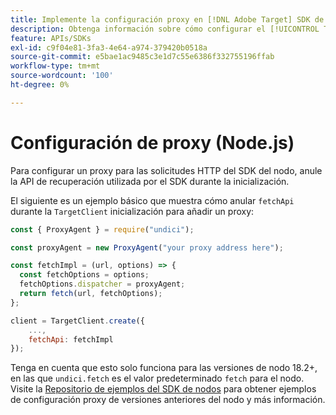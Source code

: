 ```yaml
---
title: Implemente la configuración proxy en [!DNL Adobe Target] SDK de Node.js
description: Obtenga información sobre cómo configurar el [!UICONTROL TargetClient] configuración de proxy en [!DNL Adobe Target] SDK de Node.js.
feature: APIs/SDKs
exl-id: c9f04e81-3fa3-4e64-a974-379420b0518a
source-git-commit: e5bae1ac9485c3e1d7c55e6386f332755196ffab
workflow-type: tm+mt
source-wordcount: '100'
ht-degree: 0%

---
```


# Configuración de proxy (Node.js)

Para configurar un proxy para las solicitudes HTTP del SDK del nodo, anule la API de recuperación utilizada por el SDK durante la inicialización.

El siguiente es un ejemplo básico que muestra cómo anular `fetchApi` durante la `TargetClient` inicialización para añadir un proxy:

```javascript {line-numbers="true"}
const { ProxyAgent } = require("undici");

const proxyAgent = new ProxyAgent("your proxy address here");

const fetchImpl = (url, options) => {
  const fetchOptions = options;
  fetchOptions.dispatcher = proxyAgent;
  return fetch(url, fetchOptions);
};

client = TargetClient.create({
    ...,
    fetchApi: fetchImpl
});
```

Tenga en cuenta que esto solo funciona para las versiones de nodo 18.2+, en las que `undici.fetch` es el valor predeterminado `fetch` para el nodo.
Visite la [Repositorio de ejemplos del SDK de nodos](https://github.com/adobe/target-nodejs-sdk-samples/tree/master/proxy-configuration)
para obtener ejemplos de configuración proxy de versiones anteriores del nodo y más información.
